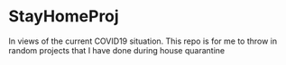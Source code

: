 # StayHomeProj
In views of the current COVID19 situation. This repo is for me to throw in random projects that I have done during house quarantine 
